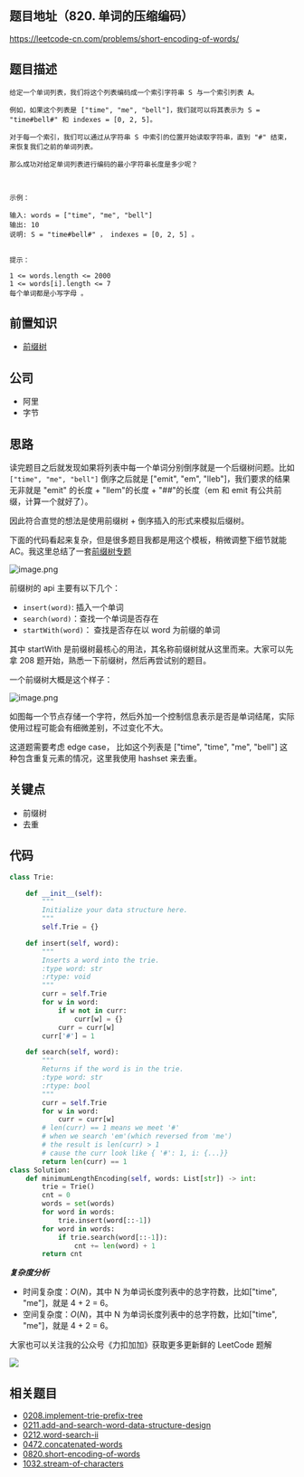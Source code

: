 ## 题目地址（820. 单词的压缩编码）

https://leetcode-cn.com/problems/short-encoding-of-words/

## 题目描述

```
给定一个单词列表，我们将这个列表编码成一个索引字符串 S 与一个索引列表 A。

例如，如果这个列表是 ["time", "me", "bell"]，我们就可以将其表示为 S = "time#bell#" 和 indexes = [0, 2, 5]。

对于每一个索引，我们可以通过从字符串 S 中索引的位置开始读取字符串，直到 "#" 结束，来恢复我们之前的单词列表。

那么成功对给定单词列表进行编码的最小字符串长度是多少呢？

 

示例：

输入: words = ["time", "me", "bell"]
输出: 10
说明: S = "time#bell#" ， indexes = [0, 2, 5] 。
 

提示：

1 <= words.length <= 2000
1 <= words[i].length <= 7
每个单词都是小写字母 。

```

## 前置知识

- [前缀树](../thinkings/trie.md)

## 公司

- 阿里
- 字节

## 思路

读完题目之后就发现如果将列表中每一个单词分别倒序就是一个后缀树问题。比如 `["time", "me", "bell"]` 倒序之后就是 ["emit", "em", "lleb"]，我们要求的结果无非就是 "emit" 的长度 + "llem"的长度 + "##"的长度（em 和 emit 有公共前缀，计算一个就好了）。

因此符合直觉的想法是使用前缀树 + 倒序插入的形式来模拟后缀树。

下面的代码看起来复杂，但是很多题目我都是用这个模板，稍微调整下细节就能 AC。我这里总结了一套[前缀树专题](https://github.com/azl397985856/leetcode/blob/master/thinkings/trie.md)

![image.png](https://tva1.sinaimg.cn/large/007S8ZIlly1ghltx4t6x9j30nm0703z0.jpg)

前缀树的 api 主要有以下几个：

- `insert(word)`: 插入一个单词
- `search(word)`：查找一个单词是否存在
- `startWith(word)`： 查找是否存在以 word 为前缀的单词

其中 startWith 是前缀树最核心的用法，其名称前缀树就从这里而来。大家可以先拿 208 题开始，熟悉一下前缀树，然后再尝试别的题目。

一个前缀树大概是这个样子：

![image.png](https://tva1.sinaimg.cn/large/007S8ZIlly1ghltx5uzkkj30mz0gqwgc.jpg)

如图每一个节点存储一个字符，然后外加一个控制信息表示是否是单词结尾，实际使用过程可能会有细微差别，不过变化不大。

这道题需要考虑 edge case， 比如这个列表是 ["time", "time", "me", "bell"] 这种包含重复元素的情况，这里我使用 hashset 来去重。

## 关键点

- 前缀树
- 去重

## 代码

```python
class Trie:

    def __init__(self):
        """
        Initialize your data structure here.
        """
        self.Trie = {}

    def insert(self, word):
        """
        Inserts a word into the trie.
        :type word: str
        :rtype: void
        """
        curr = self.Trie
        for w in word:
            if w not in curr:
                curr[w] = {}
            curr = curr[w]
        curr['#'] = 1

    def search(self, word):
        """
        Returns if the word is in the trie.
        :type word: str
        :rtype: bool
        """
        curr = self.Trie
        for w in word:
            curr = curr[w]
        # len(curr) == 1 means we meet '#'
        # when we search 'em'(which reversed from 'me')
        # the result is len(curr) > 1
        # cause the curr look like { '#': 1, i: {...}}
        return len(curr) == 1
class Solution:
    def minimumLengthEncoding(self, words: List[str]) -> int:
        trie = Trie()
        cnt = 0
        words = set(words)
        for word in words:
            trie.insert(word[::-1])
        for word in words:
            if trie.search(word[::-1]):
                cnt += len(word) + 1
        return cnt

```

**_复杂度分析_**

- 时间复杂度：$O(N)$，其中 N 为单词长度列表中的总字符数，比如["time", "me"]，就是 4 + 2 = 6。
- 空间复杂度：$O(N)$，其中 N 为单词长度列表中的总字符数，比如["time", "me"]，就是 4 + 2 = 6。

大家也可以关注我的公众号《力扣加加》获取更多更新鲜的 LeetCode 题解

![](https://tva1.sinaimg.cn/large/007S8ZIlly1ghltx6qyuoj30p00dwt9t.jpg)

## 相关题目

- [0208.implement-trie-prefix-tree](./208.implement-trie-prefix-tree.md)
- [0211.add-and-search-word-data-structure-design](./211.add-and-search-word-data-structure-design.md)
- [0212.word-search-ii](./212.word-search-ii.md)
- [0472.concatenated-words](./472.concatenated-words.md)
- [0820.short-encoding-of-words](https://github.com/azl397985856/leetcode/blob/master/problems/820.short-encoding-of-words.md)
- [1032.stream-of-characters](https://github.com/azl397985856/leetcode/blob/master/problems/1032.stream-of-characters.md)
